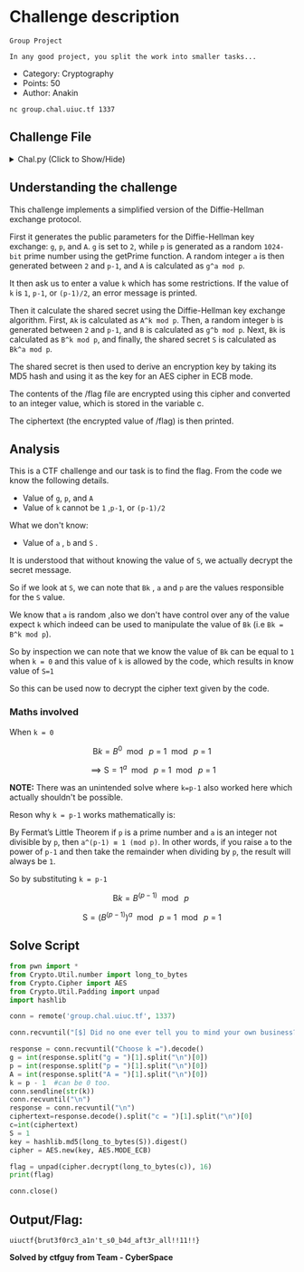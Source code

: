 # Challenge description

```
Group Project

In any good project, you split the work into smaller tasks...

```
* Category: Cryptography
* Points: 50
* Author: Anakin

```
nc group.chal.uiuc.tf 1337
```

## Challenge File

<details>
    <summary>Chal.py (Click to Show/Hide)</summary>
 
```py
from Crypto.Util.number import getPrime, long_to_bytes
from random import randint
import hashlib
from Crypto.Cipher import AES
from Crypto.Util.Padding import pad


with open("/flag", "rb") as f:
    flag = f.read().strip()

def main():
    print("[$] Did no one ever tell you to mind your own business??")

    g, p = 2, getPrime(1024)
    a = randint(2, p - 1)
    A = pow(g, a, p)
    print("[$] Public:")
    print(f"[$]     {g = }")
    print(f"[$]     {p = }")
    print(f"[$]     {A = }")

    try:
        k = int(input("[$] Choose k = "))
    except:
        print("[$] I said a number...")

    if k == 1 or k == p - 1 or k == (p - 1) // 2:
        print("[$] I'm not that dumb...")

    Ak = pow(A, k, p)
    b = randint(2, p - 1)
    B = pow(g, b, p)
    Bk = pow(B, k, p)
    S = pow(Bk, a, p)

    key = hashlib.md5(long_to_bytes(S)).digest()
    cipher = AES.new(key, AES.MODE_ECB)
    c = int.from_bytes(cipher.encrypt(pad(flag, 16)), "big")

    print("[$] Ciphertext using shared 'secret' ;)")
    print(f"[$]     {c = }")


if __name__ == "__main__":
    main()


```
</details>




## Understanding the challenge 


This challenge implements a simplified version of the Diffie-Hellman exchange protocol. 

First it generates the public parameters for the Diffie-Hellman key exchange: `g`, `p`, and `A`. `g` is set to `2`, while `p` is generated as a random `1024-bit` prime number using the getPrime function. A random integer `a` is then generated between `2` and `p-1`, and `A` is calculated as `g^a mod p`.

It then ask us to enter a value `k` which has some restrictions. If the value of `k` is `1`, `p-1`, or `(p-1)/2`, an error message is printed. 

Then it calculate the shared secret using the Diffie-Hellman key exchange algorithm. First, `Ak` is calculated as `A^k mod p`. Then, a random integer `b` is generated between `2` and `p-1`, and `B` is calculated as `g^b mod p`. Next, `Bk` is calculated as `B^k mod p`, and finally, the shared secret `S` is calculated as `Bk^a mod p`.

The shared secret is then used to derive an encryption key by taking its MD5 hash and using it as the key for an AES cipher in ECB mode.

The contents of the /flag file are encrypted using this cipher and converted to an integer value, which is stored in the variable c.

The ciphertext (the encrypted value of /flag) is then printed.


## Analysis

This is a CTF challenge and our task is to find the flag. From the code we know the following details.

* Value of `g`, `p`, and `A` 
* Value of `k` cannot be `1` ,`p-1`, or `(p-1)/2`

What we don't know:

* Value of `a` , `b` and `S` .

It is understood that without knowing the value of `S`, we actually decrypt the secret message.

So if we look at `S`, we can note that `Bk` , `a` and `p` are the values responsible for the `S` value. 

We know that `a` is random ,also we don't have control over any of the value expect `k` which indeed can be used to manipulate the value of `Bk` (i.e `Bk = B^k mod p`). 

So by inspection we can note that we know the value of `Bk` can be equal to `1` when `k = 0` and this value of `k` is allowed by the code, which results in know value of `S=1`

So this can be used now to decrypt the cipher text given by the code.

### Maths involved

When `k = 0`

$$ \mathrm Bk = B^0\ \bmod\ p\ =\ 1\ \bmod\ p\ =\ 1  $$

$$ \implies \mathrm S = 1^a\ \bmod\ p\ =\ 1\ \bmod\ p\ =\ 1  $$

**NOTE:**
There was an unintended solve where `k=p-1` also worked here which actually shouldn't be possible. 

Reson why `k = p-1` works mathematically is:

By Fermat’s Little Theorem if `p` is a prime number and `a` is an integer not divisible by `p`, then `a^(p-1) ≡ 1 (mod p)`. In other words, if you raise `a` to the power of `p-1` and then take the remainder when dividing by `p`, the result will always be `1`.

So by substituting `k = p-1`

$$ \mathrm Bk = B^{(p-1)}\ \bmod\ p\  $$

$$ \mathrm S = \big(B^{(p-1)}\big)^a\ \bmod\ p\ =\ 1\ \bmod\ p\ =\ 1 $$




## Solve Script

```py
from pwn import *
from Crypto.Util.number import long_to_bytes
from Crypto.Cipher import AES
from Crypto.Util.Padding import unpad
import hashlib

conn = remote('group.chal.uiuc.tf', 1337)

conn.recvuntil("[$] Did no one ever tell you to mind your own business??")

response = conn.recvuntil("Choose k =").decode()
g = int(response.split("g = ")[1].split("\n")[0])
p = int(response.split("p = ")[1].split("\n")[0])
A = int(response.split("A = ")[1].split("\n")[0])
k = p - 1  #can be 0 too. 
conn.sendline(str(k))
conn.recvuntil("\n")
response = conn.recvuntil("\n")
ciphertext=response.decode().split("c = ")[1].split("\n")[0]
c=int(ciphertext)
S = 1 
key = hashlib.md5(long_to_bytes(S)).digest()  
cipher = AES.new(key, AES.MODE_ECB)

flag = unpad(cipher.decrypt(long_to_bytes(c)), 16)  
print(flag)

conn.close()
```

## Output/Flag:

`uiuctf{brut3f0rc3_a1n't_s0_b4d_aft3r_all!!11!!}`


**Solved by ctfguy from Team - CyberSpace**










